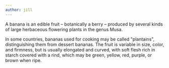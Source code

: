 ```yaml
---
author: jill
---
```

A banana is an edible fruit – botanically a berry – produced by several kinds of large herbaceous flowering plants in the genus Musa.

In some countries, bananas used for cooking may be called "plantains", 
distinguishing them from dessert bananas. The fruit is variable in size, color,
and firmness, but is usually elongated and curved, with soft flesh rich in
starch covered with a rind, which may be green, yellow, red, purple, or brown
when ripe.
